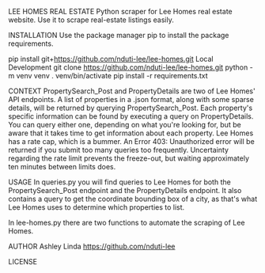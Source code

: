  LEE HOMES REAL ESTATE
Python scraper for Lee Homes real estate website. Use it to scrape real-estate listings easily.

INSTALLATION
Use the package manager pip to install the package requirements.

pip install git+https://github.com/nduti-lee/lee-homes.git
Local Development
git clone https://github.com/nduti-lee/lee-homes.git
python -m venv venv
. venv/bin/activate
pip install -r requirements.txt

CONTEXT
PropertySearch_Post and PropertyDetails are two of Lee Homes' API endpoints. A list of properties in a .json format, along with some sparse details, will be returned by querying PropertySearch_Post. Each property's specific information can be found by executing a query on PropertyDetails. You can query either one, depending on what you're looking for, but be aware that it takes time to get information about each property. Lee Homes has a rate cap, which is a bummer. An Error 403: Unauthorized error will be returned if you submit too many queries too frequently. Uncertainty regarding the rate limit prevents the freeze-out, but waiting approximately ten minutes between limits does.

USAGE
In queries.py you will find queries to Lee Homes for both the PropertySearch_Post endpoint and the PropertyDetails endpoint. It also contains a query to get the coordinate bounding box of a city, as that's what Lee Homes uses to determine which properties to list.

In lee-homes.py there are two functions to automate the scraping of Lee Homes.
 
AUTHOR
Ashley Linda 
<https://github.com/nduti-lee>

LICENSE

